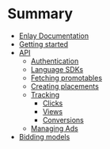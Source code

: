 # Summary

- [Enlay Documentation](./overview.md)
- [Getting started](./getting_started.md)
- [API](./api/api.md)
  - [Authentication](./api/authentication.md)
  - [Language SDKs](./api/sdks.md)
  - [Fetching promotables](./api/promotables.md)
  - [Creating placements](./api/placements.md)
  - [Tracking](./api/tracking/tracking.md)
    - [Clicks](./api/tracking/clicks.md)
    - [Views](./api/tracking/views.md)
    - [Conversions]()
  - [Managing Ads]()
- [Bidding models](./bidding.md)